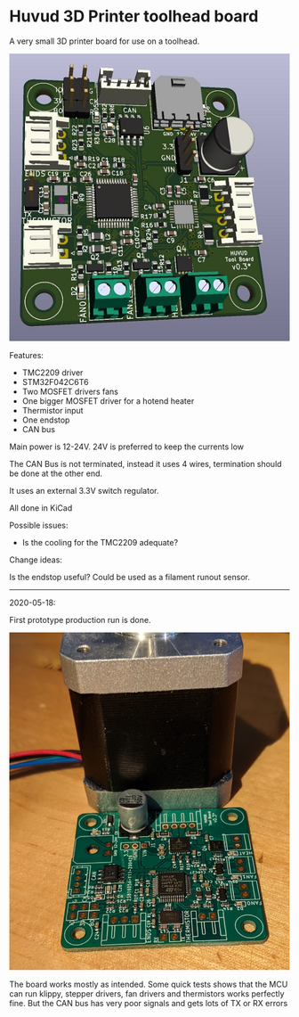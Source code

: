 # Huvud 3D Printer toolhead board
A very small 3D printer board for use on a toolhead.

![Image of Board](Board.jpg)

Features: 
* TMC2209 driver
* STM32F042C6T6
* Two MOSFET drivers fans
* One bigger MOSFET driver for a hotend heater
* Thermistor input
* One endstop
* CAN bus

Main power is 12-24V. 24V is preferred to keep the currents low

The CAN Bus is not terminated, instead it uses 4 wires, termination should be done at the other end.

It uses an external 3.3V switch regulator. 

All done in KiCad

Possible issues:

* Is the cooling for the TMC2209 adequate?

Change ideas:

Is the endstop useful? Could be used as a filament runout sensor.

---

2020-05-18:

First prototype production run is done.

![First board](FirstPic.jpg)

The board works mostly as intended. Some quick tests shows that the MCU can run klippy, stepper drivers, fan drivers and thermistors works perfectly fine.
But the CAN bus has very poor signals and gets lots of TX or RX errors


